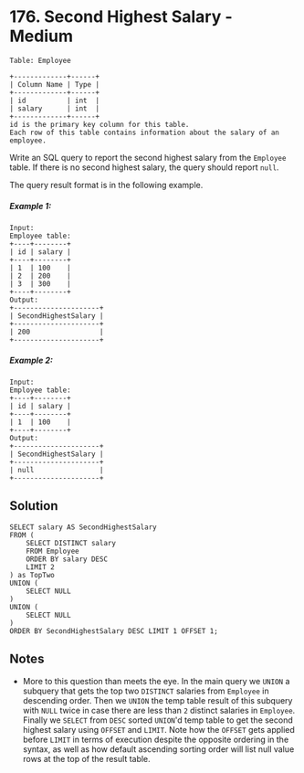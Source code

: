 # 176. Second Highest Salary - Medium

```
Table: Employee

+-------------+------+
| Column Name | Type |
+-------------+------+
| id          | int  |
| salary      | int  |
+-------------+------+
id is the primary key column for this table.
Each row of this table contains information about the salary of an employee.
```

Write an SQL query to report the second highest salary from the `Employee` table. If there is no second highest salary, the query should report `null`.

The query result format is in the following example.

##### Example 1:

```
Input: 
Employee table:
+----+--------+
| id | salary |
+----+--------+
| 1  | 100    |
| 2  | 200    |
| 3  | 300    |
+----+--------+
Output: 
+---------------------+
| SecondHighestSalary |
+---------------------+
| 200                 |
+---------------------+
```

##### Example 2:

```
Input: 
Employee table:
+----+--------+
| id | salary |
+----+--------+
| 1  | 100    |
+----+--------+
Output: 
+---------------------+
| SecondHighestSalary |
+---------------------+
| null                |
+---------------------+
```

## Solution

```
SELECT salary AS SecondHighestSalary
FROM (
    SELECT DISTINCT salary
    FROM Employee
    ORDER BY salary DESC
    LIMIT 2
) as TopTwo 
UNION (
    SELECT NULL
)
UNION (
    SELECT NULL
)
ORDER BY SecondHighestSalary DESC LIMIT 1 OFFSET 1;
```

## Notes
- More to this question than meets the eye. In the main query we `UNION` a subquery that gets the top two `DISTINCT` salaries from `Employee` in descending order. Then we `UNION` the temp table result of this subquery with `NULL` twice in case there are less than `2` distinct salaries in `Employee`. Finally we `SELECT` from `DESC` sorted `UNION`'d temp table to get the second highest salary using `OFFSET` and `LIMIT`. Note how the `OFFSET` gets applied before `LIMIT` in terms of execution despite the opposite ordering in the syntax, as well as how default ascending sorting order will list null value rows at the top of the result table.